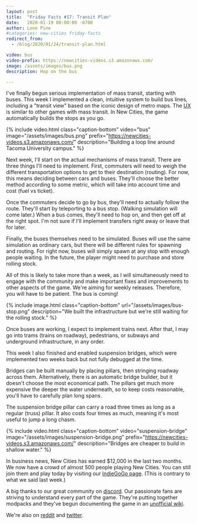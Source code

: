 ```yaml
---
layout: post
title:  "Friday Facts #17: Transit Plan"
date:   2020-01-19 00:00:00 -0700
author: Lone Pine
#categories: new-cities friday-facts
redirect_from:
  - /blog/2020/01/24/transit-plan.html

video: bus
video-prefix: https://newcities-videos.s3.amazonaws.com/
image: /assets/images/bus.png
description: Hop on the bus

---
```


I've finally begun serious implementation of mass transit, starting with buses. This week I implemented a clean, intuitive system to build bus lines, including a "transit view" based on the iconic design of metro maps. The [UX] is similar to other games with mass transit. In New Cities, the game automatically builds the stops as you go.

{% include video.html class="caption-bottom"
  video="bus" image="/assets/images/bus.png"
  prefix="https://newcities-videos.s3.amazonaws.com/"
  description="Building a loop line around Tacoma University campus."
%}

Next week, I'll start on the actual mechanisms of mass transit. There are three things I'll need to implement. First, commuters will need to weigh the different transportation options to get to their destination (routing). For now, this means deciding between cars and buses. They'll choose the better method according to some metric, which will take into account time and cost (fuel vs ticket).

Once the commuters decide to go by bus, they'll need to actually follow the route. They'll start by teleporting to a bus stop. (Walking simulation will come later.) When a bus comes, they'll need to hop on, and then get off at the right spot. I'm not sure if I'll implement transfers right away or leave that for later.

Finally, the buses themselves need to be simulated. Buses will use the same simulation as ordinary cars, but there will be different rules for spawning and routing. For right now, buses will simply spawn at any stop with enough people waiting. In the future, the player might need to purchase and store rolling stock.

All of this is likely to take more than a week, as I will simultaneously need to engage with the community and make important fixes and improvements to other aspects of the game. We're aiming for weekly releases. Therefore, you will have to be patient. The bus is coming!

{% include image.html class="caption-bottom"
  url="/assets/images/bus-stop.png"
  description="We built the infrastructure but we're still waiting for the rolling stock."
%}

Once buses are working, I expect to implement trains next. After that, I may go into trams (trains on roadway), pedestrians, or subways and underground infrastructure, in any order.

This week I also finished and enabled suspension bridges, which were implemented two weeks back but not fully debugged at the time.

Bridges can be built manually by placing pillars, then stringing roadway across them. Alternatively, there is an automatic bridge builder, but it doesn't choose the most economical path. The pillars get much more expensive the deeper the water underneath, so to keep costs reasonable, you'll have to carefully plan long spans.

The suspension bridge pillar can carry a road three times as long as a regular (truss) pillar. It also costs four times as much, meaning it's most useful to jump a long chasm.

{% include video.html class="caption-bottom"
  video="suspension-bridge" image="/assets/images/suspension-bridge.png"
  prefix="https://newcities-videos.s3.amazonaws.com/"
  description="Bridges are cheaper to build in shallow water."
%}

In business news, New Cities has earned $12,000 in the last two months. We now have a crowd of almost 500 people playing New Cities. You can still join them and play today by visiting our [IndieGoGo page]. (This is contrary to what we said last week.)

A big thanks to our great community on [discord]. Our passionate fans are striving to understand every part of the game. They're putting together modpacks and they've begun documenting the game in an [unofficial wiki].

We're also on [reddit] and [twitter].

[UX]: https://en.wikipedia.org/wiki/User_experience_design
[unofficial wiki]: https://new-cities.fandom.com/wiki/New_Cities_Wiki
[reddit]: https://www.reddit.com/r/New_Cities
[discord]: https://discord.gg/udgeB2E
[twitter]: https://twitter.com/lone_pine_games
[IndieGoGo page]: https://igg.me/at/new-cities




